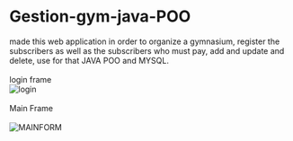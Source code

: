 # Gestion-gym-java-POO
made this web application in order to organize a gymnasium, register the subscribers as well as the subscribers who must pay, add and update and delete, use for that JAVA POO and MYSQL.<br/><br/>
login frame<br/>
![login](https://user-images.githubusercontent.com/37757213/107691118-566b1d80-6cab-11eb-9d12-4a411f501fcd.PNG) <br/><br/>
Main Frame <br/><br/>
![MAINFORM](https://user-images.githubusercontent.com/37757213/107692765-93381400-6cad-11eb-9961-7e2f3adf1ad3.PNG) <br/><br/>
